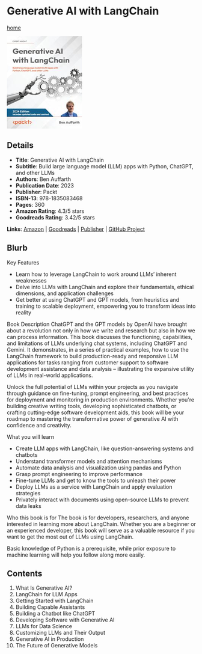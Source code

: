 # Generative AI with LangChain

[home](../)

![Cover Image](generative-ai-with-langchain.jpeg)

## Details

* **Title**: Generative AI with LangChain
* **Subtitle**: Build large language model (LLM) apps with Python, ChatGPT, and other LLMs
* **Authors**: Ben Auffarth
* **Publication Date**: 2023
* **Publisher**: Packt
* **ISBN-13**: 978-1835083468
* **Pages**: 360
* **Amazon Rating**: 4.3/5 stars
* **Goodreads Rating**: 3.42/5 stars


**Links**: [Amazon](https://a.co/d/8kVpV3T) |
[Goodreads](https://www.goodreads.com/book/show/185125672-generative-ai-with-langchain) |
[Publisher](https://www.packtpub.com/en-us/product/generative-ai-with-langchain-9781835083468) |
[GitHub Project](https://github.com/benman1/generative_ai_with_langchain)

## Blurb

Key Features
* Learn how to leverage LangChain to work around LLMs’ inherent weaknesses
* Delve into LLMs with LangChain and explore their fundamentals, ethical dimensions, and application challenges
* Get better at using ChatGPT and GPT models, from heuristics and training to scalable deployment, empowering you to transform ideas into reality

Book Description
ChatGPT and the GPT models by OpenAI have brought about a revolution not only in how we write and research but also in how we can process information. This book discusses the functioning, capabilities, and limitations of LLMs underlying chat systems, including ChatGPT and Gemini. It demonstrates, in a series of practical examples, how to use the LangChain framework to build production-ready and responsive LLM applications for tasks ranging from customer support to software development assistance and data analysis – illustrating the expansive utility of LLMs in real-world applications.

Unlock the full potential of LLMs within your projects as you navigate through guidance on fine-tuning, prompt engineering, and best practices for deployment and monitoring in production environments. Whether you're building creative writing tools, developing sophisticated chatbots, or crafting cutting-edge software development aids, this book will be your roadmap to mastering the transformative power of generative AI with confidence and creativity.

What you will learn
* Create LLM apps with LangChain, like question-answering systems and chatbots
* Understand transformer models and attention mechanisms
* Automate data analysis and visualization using pandas and Python
* Grasp prompt engineering to improve performance
* Fine-tune LLMs and get to know the tools to unleash their power
* Deploy LLMs as a service with LangChain and apply evaluation strategies
* Privately interact with documents using open-source LLMs to prevent data leaks

Who this book is for
The book is for developers, researchers, and anyone interested in learning more about LangChain. Whether you are a beginner or an experienced developer, this book will serve as a valuable resource if you want to get the most out of LLMs using LangChain.

Basic knowledge of Python is a prerequisite, while prior exposure to machine learning will help you follow along more easily.

## Contents

1. What Is Generative AI?
2. LangChain for LLM Apps
3. Getting Started with LangChain
4. Building Capable Assistants
5. Building a Chatbot like ChatGPT
6. Developing Software with Generative AI
7. LLMs for Data Science
8. Customizing LLMs and Their Output
9. Generative AI in Production
10. The Future of Generative Models
